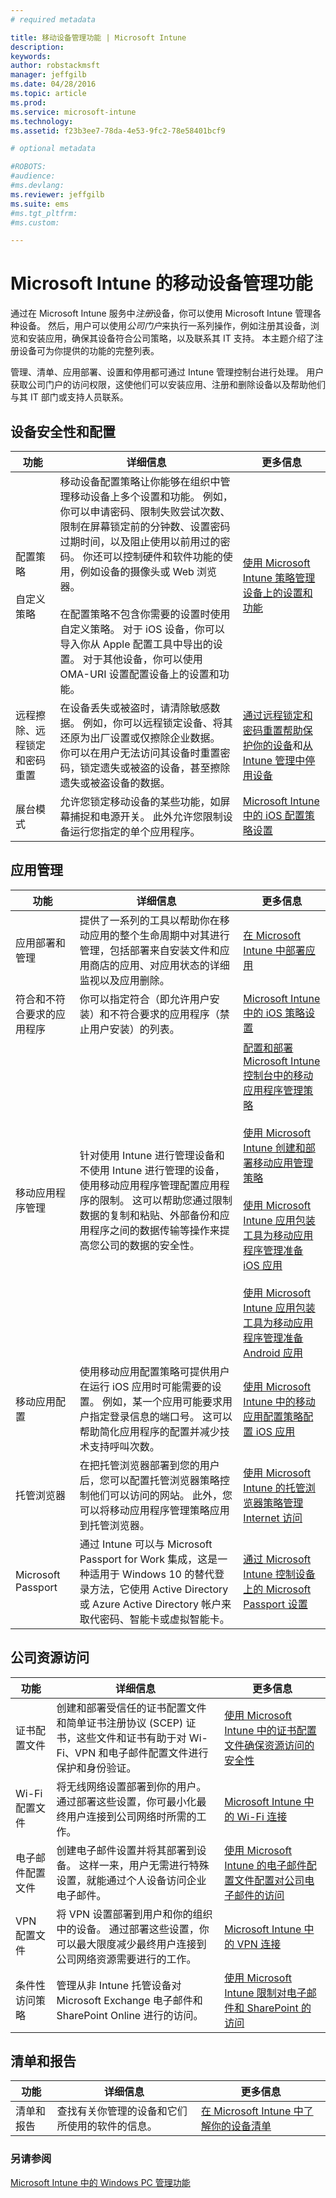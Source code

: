 ```yaml
---
# required metadata

title: 移动设备管理功能 | Microsoft Intune
description:
keywords:
author: robstackmsft
manager: jeffgilb
ms.date: 04/28/2016
ms.topic: article
ms.prod:
ms.service: microsoft-intune
ms.technology:
ms.assetid: f23b3ee7-78da-4e53-9fc2-78e58401bcf9

# optional metadata

#ROBOTS:
#audience:
#ms.devlang:
ms.reviewer: jeffgilb
ms.suite: ems
#ms.tgt_pltfrm:
#ms.custom:

---
```

# Microsoft Intune 的移动设备管理功能

通过在 Microsoft Intune 服务中*注册*设备，你可以使用 Microsoft Intune 管理各种设备。 然后，用户可以使用*公司门户*来执行一系列操作，例如注册其设备，浏览和安装应用，确保其设备符合公司策略，以及联系其 IT 支持。
本主题介绍了注册设备可为你提供的功能的完整列表。

管理、清单、应用部署、设置和停用都可通过 Intune 管理控制台进行处理。 用户获取公司门户的访问权限，这使他们可以安装应用、注册和删除设备以及帮助他们与其 IT 部门或支持人员联系。



## 设备安全性和配置

|功能|详细信息|更多信息|
|--------------|-----------|--------------------|
|配置策略<br><br>自定义策略|移动设备配置策略让你能够在组织中管理移动设备上多个设置和功能。 例如，你可以申请密码、限制失败尝试次数、限制在屏幕锁定前的分钟数、设置密码过期时间，以及阻止使用以前用过的密码。 你还可以控制硬件和软件功能的使用，例如设备的摄像头或 Web 浏览器。<br><br>在配置策略不包含你需要的设置时使用自定义策略。 对于 iOS 设备，你可以导入你从 Apple 配置工具中导出的设置。 对于其他设备，你可以使用 OMA-URI 设置配置设备上的设置和功能。|[使用 Microsoft Intune 策略管理设备上的设置和功能](/intune/deploy-use/manage-settings-and-features-on-your-devices-with-microsoft-intune-policies)<br />|
|远程擦除、远程锁定和密码重置|在设备丢失或被盗时，请清除敏感数据。 例如，你可以远程锁定设备、将其还原为出厂设置或仅擦除企业数据。<br>你可以在用户无法访问其设备时重置密码，锁定遗失或被盗的设备，甚至擦除遗失或被盗设备的数据。|[通过远程锁定和密码重置帮助保护你的设备](/intune/deploy-use/use-remote-lock-and-passcode-reset-in-microsoft-intune)和[从 Intune 管理中停用设备](/intune/deploy-use/retire-devices-from-microsoft-intune-management)|
|展台模式|允许您锁定移动设备的某些功能，如屏幕捕捉和电源开关。 此外允许您限制设备运行您指定的单个应用程序。|[Microsoft Intune 中的 iOS 配置策略设置](/intune/deploy-use/ios-policy-settings-in-microsoft-intune)|

## 应用管理

|功能|详细信息|更多信息|
|--------------|-----------|--------------------|
|应用部署和管理|提供了一系列的工具以帮助你在移动应用的整个生命周期中对其进行管理，包括部署来自安装文件和应用商店的应用、对应用状态的详细监视以及应用删除。|[在 Microsoft Intune 中部署应用](/intune/deploy-use/deploy-apps)|
|符合和不符合要求的应用程序|你可以指定符合（即允许用户安装）和不符合要求的应用程序（禁止用户安装）的列表。|[Microsoft Intune 中的 iOS 策略设置](/intune/deploy-use/ios-policy-settings-in-microsoft-intune)|
|移动应用程序管理|针对使用 Intune 进行管理设备和不使用 Intune 进行管理的设备，使用移动应用程序管理配置应用程序的限制。 这可以帮助您通过限制数据的复制和粘贴、外部备份和应用程序之间的数据传输等操作来提高您公司的数据的安全性。|[配置和部署 Microsoft Intune 控制台中的移动应用程序管理策略](/intune/deploy-use/configure-and-deploy-mobile-application-management-policies-in-the-microsoft-intune-console)<br><br>[使用 Microsoft Intune 创建和部署移动应用管理策略](/intune/deploy-use/create-and-deploy-mobile-app-management-policies-with-microsoft-intune)<br /><br />[使用 Microsoft Intune 应用包装工具为移动应用程序管理准备 iOS 应用](/intune/deploy-use/prepare-ios-apps-for-mobile-application-management-with-the-microsoft-intune-app-wrapping-tool)<br /><br />[使用 Microsoft Intune 应用包装工具为移动应用程序管理准备 Android 应用](/intune/deploy-use/prepare-android-apps-for-mobile-application-management-with-the-microsoft-intune-app-wrapping-tool)|
|移动应用配置|使用移动应用配置策略可提供用户在运行 iOS 应用时可能需要的设置。 例如，某一个应用可能要求用户指定登录信息的端口号。 这可以帮助简化应用程序的配置并减少技术支持呼叫次数。|[使用 Microsoft Intune 中的移动应用配置策略配置 iOS 应用](/intune/deploy-use/configure-ios-apps-with-mobile-app-configuration-policies-in-microsoft-intune)|
|托管浏览器|在把托管浏览器部署到您的用户后，您可以配置托管浏览器策略控制他们可以访问的网站。 此外，您可以将移动应用程序管理策略应用到托管浏览器。|[使用 Microsoft Intune 的托管浏览器策略管理 Internet 访问](/intune/deploy-use/manage-internet-access-using-managed-browser-policies)|
|Microsoft Passport|通过 Intune 可以与 Microsoft Passport for Work 集成，这是一种适用于 Windows 10 的替代登录方法，它使用 Active Directory 或 Azure Active Directory 帐户来取代密码、智能卡或虚拟智能卡。|[通过 Microsoft Intune 控制设备上的 Microsoft Passport 设置](/intune/deploy-use/control-microsoft-passport-settings-on-devices-with-microsoft-intune)|

## 公司资源访问

|功能|详细信息|更多信息|
|--------------|-----------|--------------------|
|证书配置文件|创建和部署受信任的证书配置文件和简单证书注册协议 (SCEP) 证书，这些文件和证书有助于对 Wi-Fi、VPN 和电子邮件配置文件进行保护和身份验证。|[使用 Microsoft Intune 中的证书配置文件确保资源访问的安全性](/intune/deploy-use/secure-resource-access-with-certificate-profiles)|
|Wi-Fi 配置文件|将无线网络设置部署到你的用户。 通过部署这些设置，你可最小化最终用户连接到公司网络时所需的工作。|[Microsoft Intune 中的 Wi-Fi 连接](/intune/deploy-use/wi-fi-connections-in-microsoft-intune)|
|电子邮件配置文件|创建电子邮件设置并将其部署到设备。 这样一来，用户无需进行特殊设置，就能通过个人设备访问企业电子邮件。|[使用 Microsoft Intune 的电子邮件配置文件配置对公司电子邮件的访问](/intune/deploy-use/configure-access-to-corporate-email-using-email-profiles-with-microsoft-intune)|
|VPN 配置文件|将 VPN 设置部署到用户和你的组织中的设备。 通过部署这些设置，你可以最大限度减少最终用户连接到公司网络资源需要进行的工作。|[Microsoft Intune 中的 VPN 连接](/intune/deploy-use/vpn-connections-in-microsoft-intune)|
|条件性访问策略|管理从非 Intune 托管设备对 Microsoft Exchange 电子邮件和 SharePoint Online 进行的访问。|[使用 Microsoft Intune 限制对电子邮件和 SharePoint 的访问](/intune/deploy-use/restrict-access-to-email-and-o365-services-with-microsoft-intune)|

## 清单和报告

|功能|详细信息|更多信息|
|--------------|-----------|--------------------|
|清单和报告|查找有关你管理的设备和它们所使用的软件的信息。|[在 Microsoft Intune 中了解你的设备清单](./deploy-use/understand-your-devices-with-inventory-in-microsoft-intune)|


### 另请参阅
[Microsoft Intune 中的 Windows PC 管理功能](./windows-pc-management-capabilities-in-microsoft-intune.md)


<!--HONumber=May16_HO2-->



